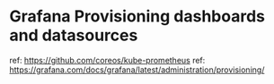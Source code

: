 # Grafana Provisioning dashboards and datasources 

ref: https://github.com/coreos/kube-prometheus
ref: https://grafana.com/docs/grafana/latest/administration/provisioning/
